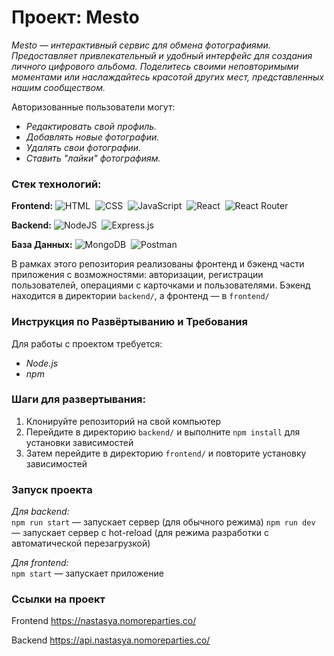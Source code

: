 # Проект: Mesto

_Mesto — интерактивный сервис для обмена фотографиями. Предоставляет привлекательный и удобный интерфейс для создания личного цифрового альбома. Поделитесь своими неповторимыми моментами или наслаждайтесь красотой других мест, представленных нашим сообществом._

Авторизованные пользователи могут:

- _Редактировать свой профиль._
- _Добавлять новые фотографии._
- _Удалять свои фотографии._
- _Ставить "лайки" фотографиям._

### Стек технологий:

**Frontend:**
![HTML](https://img.shields.io/badge/HTML5-E34F26?style=for-the-badge&logo=html5&logoColor=white)&nbsp;
![CSS](https://img.shields.io/badge/CSS3-1572B6?style=for-the-badge&logo=css3&logoColor=white)&nbsp;
![JavaScript](https://img.shields.io/badge/JavaScript-323330?style=for-the-badge&logo=javascript&logoColor=F7DF1E)&nbsp;
![React](https://img.shields.io/badge/react-%2320232a.svg?style=for-the-badge&logo=react&logoColor=%2361DAFB)&nbsp;
![React Router](https://img.shields.io/badge/React_Router-CA4245?style=for-the-badge&logo=react-router&logoColor=white)&nbsp;

**Backend:**
![NodeJS](https://img.shields.io/badge/node.js-6DA55F?style=for-the-badge&logo=node.js&logoColor=white)&nbsp;
![Express.js](https://img.shields.io/badge/express.js-%23404d59.svg?style=for-the-badge&logo=express&logoColor=%2361DAFB)&nbsp;

**База Данных:**
![MongoDB](https://img.shields.io/badge/MongoDB-%234ea94b.svg?style=for-the-badge&logo=mongodb&logoColor=white)&nbsp;
![Postman](https://img.shields.io/badge/Postman-FF6C37?style=for-the-badge&logo=postman&logoColor=white)&nbsp;

В рамках этого репозитория реализованы фронтенд и бэкенд части приложения с возможностями: авторизации, регистрации пользователей, операциями с карточками и пользователями. Бэкенд находится в директории `backend/`, а фронтенд — в `frontend/`

### Инструкция по Развёртыванию и Требования

Для работы с проектом требуется:

- _Node.js_
- _npm_

### Шаги для развертывания:

1. Клонируйте репозиторий на свой компьютер
2. Перейдите в директорию `backend/` и выполните `npm install` для установки зависимостей
3. Затем перейдите в директорию `frontend/` и повторите установку зависимостей

### Запуск проекта

_Для backend:_  
`npm run start` — запускает сервер (для обычного режима)
`npm run dev` — запускает сервер с hot-reload (для режима разработки с автоматической перезагрузкой)

_Для frontend:_  
`npm start` — запускает приложение

### Ссылки на проект

Frontend https://nastasya.nomoreparties.co/

Backend https://api.nastasya.nomoreparties.co/
